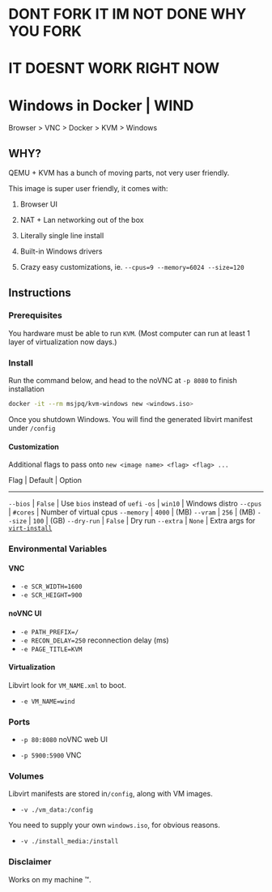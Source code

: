 # DONT FORK IT IM NOT DONE WHY YOU FORK
# IT DOESNT WORK RIGHT NOW

# Windows in Docker | WIND

Browser > VNC > Docker > KVM > Windows

## WHY?

QEMU + KVM has a bunch of moving parts, not very user friendly.

This image is super user friendly, it comes with:

1) Browser UI

2) NAT + Lan networking out of the box

3) Literally single line install

4) Built-in Windows drivers

5) Crazy easy customizations, ie. `--cpus=9 --memory=6024 --size=120`

## Instructions

### Prerequisites

You hardware must be able to run `KVM`. (Most computer can run at least 1 layer of virtualization now days.)

### Install

Run the command below, and head to the noVNC at `-p 8080` to finish installation

```sh
docker -it --rm msjpq/kvm-windows new <windows.iso>
```

Once you shutdown Windows. You will find the generated libvirt manifest under `/config`

#### Customization

Additional flags to pass onto `new <image name> <flag> <flag> ...`

Flag        | Default  | Option
------------ ---------- --------
`--bios`    | `False`  | Use `bios` instead of `uefi`
`-os`       | `win10`  | Windows distro
`--cpus`    | `#cores` | Number of virtual cpus
`--memory`  | `4000`   | (MB)
`--vram`    | `256`    | (MB)
`--size`    | `100`    | (GB)
`--dry-run` | `False`  | Dry run
`--extra`   | `None`   | Extra args for [`virt-install`](https://linux.die.net/man/1/virt-install)

### Environmental Variables

#### VNC

- `-e SCR_WIDTH=1600`
- `-e SCR_HEIGHT=900`

#### noVNC UI

- `-e PATH_PREFIX=/`
- `-e RECON_DELAY=250` reconnection delay (ms)
- `-e PAGE_TITLE=KVM`

#### Virtualization

Libvirt look for `VM_NAME.xml` to boot.

- `-e VM_NAME=wind`

### Ports

- `-p 80:8080` noVNC web UI

- `-p 5900:5900` VNC

### Volumes

Libvirt manifests are stored in`/config`, along with VM images.

- `-v ./vm_data:/config`

You need to supply your own `windows.iso`, for obvious reasons.

- `-v ./install_media:/install`

### Disclaimer

Works on my machine ™.

